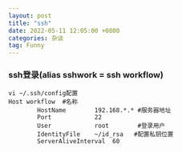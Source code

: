 ```yaml
---
layout: post
title: "ssh"
date: 2022-05-11 12:05:00 +0800 
categories: 杂谈
tag: Funny
---
```

### ssh登录(alias sshwork = ssh workflow)
```buildoutcfg
vi ~/.ssh/config配置
Host workflow  #名称
        HostName        192.168.*.* #服务器地址
        Port            22
        User            root        #登录用户
        IdentityFile    ~/id_rsa   #配置私钥位置
        ServerAliveInterval  60
```
